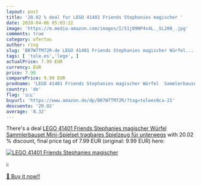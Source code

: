 ```yaml
---
layout: post
title: '20.02 % deal for LEGO 41401 Friends Stephanies magischer '
date: 2020-04-06 05:03:22
image: 'https://m.media-amazon.com/images/I/51j09NP4s4L._SL200_.jpg'
comments: true
category: ofertas
author: ring
slug: 'B07W7TM72R-de LEGO 41401 Friends Stephanies magischer Würfel...'
tags: [ 'tole.es','lego', ]
actualPrice: 7.99 EUR
currency: EUR
price: 7.99
comparePrice: 9.99 EUR
prodname: 'LEGO 41401 Friends Stephanies magischer Würfel  Sammlerbauset  Mini-Spielset  tragbares Spielzeug für unterwegs'
country: 'de'
flag: '🇩🇪'
buyurl: 'https://www.amazon.de/dp/B07W7TM72R/?tag=tolees0ca-21'
descuento: '20.02'
average: '8.32'
---
```


There's a deal [LEGO 41401 Friends Stephanies magischer Würfel  Sammlerbauset  Mini-Spielset  tragbares Spielzeug für unterwegs](https://www.amazon.de/dp/B07W7TM72R/?tag=tolees0ca-21)  with  20.02 % discount, final price tag of  7.99 EUR (original: 9.99 EUR) here:

[![LEGO 41401 Friends Stephanies magischer ](https://m.media-amazon.com/images/I/51j09NP4s4L._SL200_.jpg)](https://www.amazon.de/dp/B07W7TM72R/?tag=tolees0ca-21)

ℹ️:


[🛒 Buy it now!!](https://www.amazon.de/dp/B07W7TM72R/?tag=tolees0ca-21)
